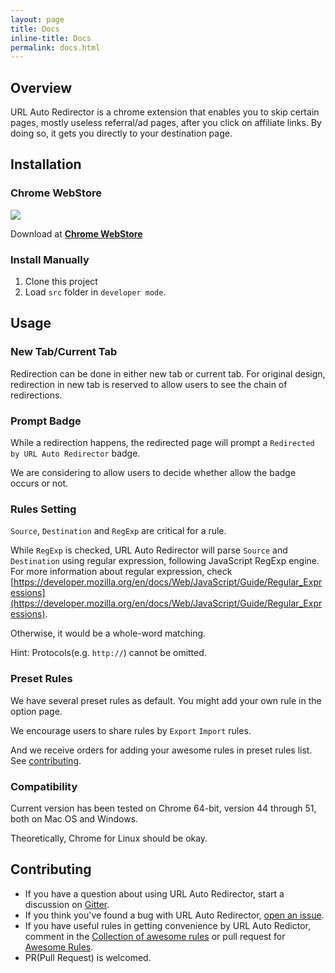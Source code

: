 ```yaml
---
layout: page
title: Docs
inline-title: Docs
permalink: docs.html
---
```

## Overview

URL Auto Redirector is a chrome extension that enables you to skip certain pages, mostly useless referral/ad pages, after you click on affiliate links.
By doing so, it gets you directly to your destination page.

## Installation

### Chrome WebStore

[![](https://developer.chrome.com/webstore/images/ChromeWebStore_Badge_v2_496x150.png)](https://chrome.google.com/webstore/detail/mckfcfnegaimgcgepikhdnajpkkhdnkn)

Download at [__Chrome WebStore__](https://chrome.google.com/webstore/detail/mckfcfnegaimgcgepikhdnajpkkhdnkn)

### Install Manually

1. Clone this project
2. Load ```src``` folder in ```developer mode```.

## Usage

### New Tab/Current Tab

Redirection can be done in either new tab or current tab. For original design, redirection in new tab is reserved to allow users to see the chain of redirections.

### Prompt Badge

While a redirection happens, the redirected page will prompt a ```Redirected by URL Auto Redirector``` badge.

We are considering to allow users to decide whether allow the badge occurs or not.

### Rules Setting

```Source```, ```Destination``` and ```RegExp``` are critical for a rule.

While ```RegExp``` is checked, URL Auto Redirector will parse ```Source``` and ```Destination``` using regular expression, following JavaScript RegExp engine. For more information about regular expression, check [https://developer.mozilla.org/en/docs/Web/JavaScript/Guide/Regular_Expressions](https://developer.mozilla.org/en/docs/Web/JavaScript/Guide/Regular_Expressions).

Otherwise, it would be a whole-word matching.

Hint: Protocols(e.g. ```http://```) cannot be omitted.

### Preset Rules
We have several preset rules as default. You might add your own rule in the option page.

We encourage users to share rules by ```Export``` ```Import``` rules.

And we receive orders for adding your awesome rules in preset rules list. See [contributing](#contributing).

### Compatibility
Current version has been tested on Chrome 64-bit, version 44 through 51, both on Mac OS and Windows.

Theoretically, Chrome for Linux should be okay.

## Contributing

* If you have a question about using URL Auto Redirector, start a discussion on [Gitter](https://gitter.im/UrlAutoRedirector/UrlAutoRedirector).
* If you think you've found a bug with URL Auto Redirector, [open an issue](https://github.com/crispgm/UrlAutoRedirector/issues/new).
* If you have useful rules in getting convenience by URL Auto Redictor, comment in the [Collection of awesome rules](https://github.com/UrlAutoRedirector/UrlAutoRedirector/issues/17) or pull request for [Awesome Rules](https://github.com/UrlAutoRedirector/awesome-rules).
* PR(Pull Request) is welcomed.